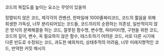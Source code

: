 코드의 복잡도를 높이는 요소는 무엇이 있을까

정렬되지 않은 코드, 제각각의 컨벤션, 한파일에 1000줄짜리코드, 코드의 짧음을 위해 희생한 가독성, 너무 분리되어있는 코드들, 코드끼리의 순환하는 의존성, 일반적이지 않은 방식의 문제해결을 하는 코드, 잘못된 함수명, 변수명, 파라미터명, 구현을 위한 코드, 코드의 깊이, 변수, 꼭 필요하지 않은 함수, 테스트하기 어려운 코드, 서로 다른 시기에 다른 빈도로 수정되는 코드,
과도한 예외처리, 상태추적의 어려움, 너무 미래지향적인 코드, 반약한 커밋 메시지
